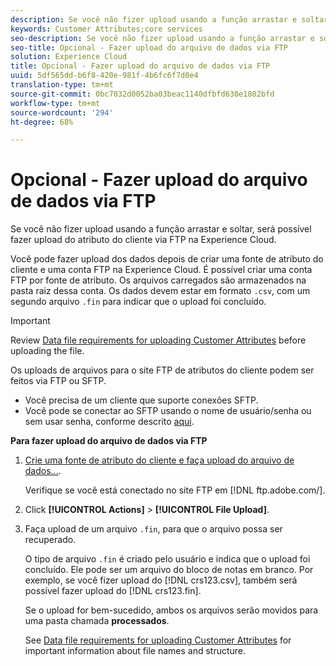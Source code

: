 ```yaml
---
description: Se você não fizer upload usando a função arrastar e soltar, será possível fazer upload do atributo do cliente via FTP na Experience Cloud.
keywords: Customer Attributes;core services
seo-description: Se você não fizer upload usando a função arrastar e soltar, será possível fazer upload do atributo do cliente via FTP na Experience Cloud.
seo-title: Opcional - Fazer upload do arquivo de dados via FTP
solution: Experience Cloud
title: Opcional - Fazer upload do arquivo de dados via FTP
uuid: 5df565dd-b6f8-420e-981f-4b6fc6f7d0e4
translation-type: tm+mt
source-git-commit: 0bc7032d0052ba03beac1140dfbfd630e1802bfd
workflow-type: tm+mt
source-wordcount: '294'
ht-degree: 68%

---
```



# Opcional - Fazer upload do arquivo de dados via FTP

Se você não fizer upload usando a função arrastar e soltar, será possível fazer upload do atributo do cliente via FTP na Experience Cloud.

Você pode fazer upload dos dados depois de criar uma fonte de atributo do cliente e uma conta FTP na Experience Cloud. É possível criar uma conta FTP por fonte de atributo. Os arquivos carregados são armazenados na pasta raiz dessa conta. Os dados devem estar em formato `.csv`, com um segundo arquivo `.fin` para indicar que o upload foi concluído.

>[!IMPORTANT]
>
>Review [Data file requirements for uploading Customer Attributes](../attributes/crs-data-file.md#concept_DE908F362DF24172BFEF48E1797DAF19) before uploading the file.

Os uploads de arquivos para o site FTP de atributos do cliente podem ser feitos via FTP ou SFTP.

* Você precisa de um cliente que suporte conexões SFTP.
* Você pode se conectar ao SFTP usando o nome de usuário/senha ou sem usar senha, conforme descrito [aqui](https://docs.adobe.com/help/en/analytics/export/ftp-and-sftp/secure-file-transfer-protocol/ftp-sftp-cert-auth.html).

**Para fazer upload do arquivo de dados via FTP**

1. [Crie uma fonte de atributo do cliente e faça upload do arquivo de dados...](../attributes/t-crs-usecase.md#task_BCC327B2A0EF4A1BBB2934013AB92B78).

   Verifique se você está conectado no site FTP em [!DNL ftp.adobe.com/<sftpname>].

1. Click **[!UICONTROL Actions]** > **[!UICONTROL File Upload]**.

1. Faça upload de um arquivo `.fin`, para que o arquivo possa ser recuperado.

   O tipo de arquivo `.fin` é criado pelo usuário e indica que o upload foi concluído. Ele pode ser um arquivo do bloco de notas em branco. Por exemplo, se você fizer upload do [!DNL crs123.csv], também será possível fazer upload do [!DNL crs123.fin].

   Se o upload for bem-sucedido, ambos os arquivos serão movidos para uma pasta chamada **processados**.

   See [Data file requirements for uploading Customer Attributes](../attributes/crs-data-file.md#concept_DE908F362DF24172BFEF48E1797DAF19) for important information about file names and structure.
